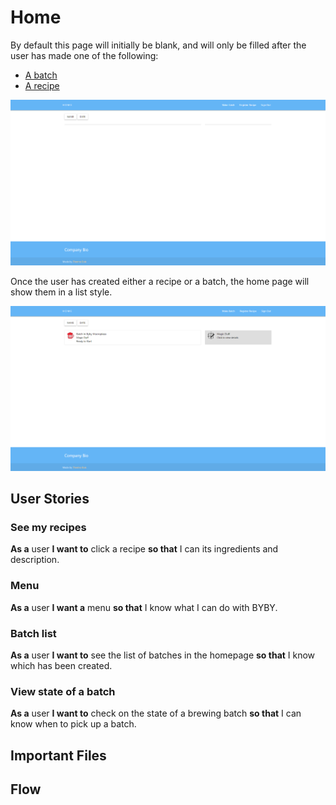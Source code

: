 # Home
By default this page will initially be blank, and will only be filled after the user has made one of the following:
* [A batch](https://github.com/KillerFarmer/BYBY/tree/documentation/documentation/batch.md "Make a batch")
* [A recipe](https://github.com/KillerFarmer/BYBY/tree/documentation/documentation/recipe.md "Register a recipe")

![home](https://raw.githubusercontent.com/KillerFarmer/BYBY/documentation/documentation/img/homeblank.png "home")

Once the user has created either a recipe or a batch, the home page will show them in a list style.

![home](https://raw.githubusercontent.com/KillerFarmer/BYBY/documentation/documentation/img/home.png "Home done")
## User Stories 
### See my recipes
**As a** user **I want to** click a recipe **so that** I can its ingredients and description.
### Menu
**As a** user **I want a** menu **so that** I know what I can do with BYBY.
### Batch list
**As a** user **I want to** see the list of batches in the homepage **so that** I know which has been created.
### View state of a batch
**As a** user **I want to** check on the state of a brewing batch **so that** I can know when to pick up a batch.
## Important Files 
## Flow